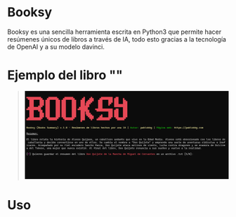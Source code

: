 # Booksy  
Booksy es una sencilla herramienta escrita en Python3 que permite hacer resúmenes únicos de libros a través de IA, todo esto gracias a la tecnología de OpenAI y a su modelo davinci.

# Ejemplo del libro ""
> ![tiktok proof](https://raw.githubusercontent.com/pablokbg/Booksy/main/images/captura_2.png)

# Uso
```
